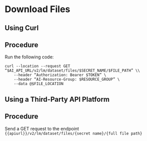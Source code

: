 <!-- loio0a641f3e5e35421ba9ebdbf43b68decc -->

# Download Files

<a name="task_i3h_n13_tcc"/>

<!-- task\_i3h\_n13\_tcc -->

## Using Curl



<a name="task_i3h_n13_tcc__steps_crf_553_tcc"/>

## Procedure

Run the following code:

```
curl --location --request GET “$AI_API_URL/v2/lm/dataset/files/$SECRET_NAME/$FILE_PATH” \\
	--header “Authorization: Bearer $TOKEN” \
	--header “AI-Resource-Group: $RESOURCE_GROUP” \
	--data @$FILE_LOCATION
```

<a name="task_cxf_n13_tcc"/>

<!-- task\_cxf\_n13\_tcc -->

## Using a Third-Party API Platform



<a name="task_cxf_n13_tcc__steps_gfw_y53_tcc"/>

## Procedure

Send a GET request to the endpoint `{{apiurl}}/v2/lm/dataset/files/{secret name}/{full file path}`

